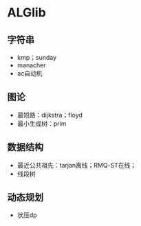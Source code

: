 # ALGlib

## 字符串
- kmp；sunday
- manacher
- ac自动机
## 图论
- 最短路：dijkstra；floyd
- 最小生成树：prim
## 数据结构
- 最近公共祖先：tarjan离线；RMQ-ST在线；
- 线段树

## 动态规划
- 状压dp